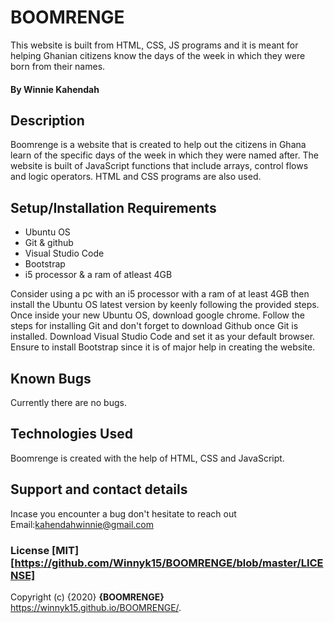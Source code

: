 # BOOMRENGE
This website is built from HTML, CSS, JS programs and it is meant for helping Ghanian citizens know the days of the week in which they were born from their names. 
#### By **Winnie Kahendah**
## Description
Boomrenge is a website that is created to help out the citizens in Ghana learn of the specific days of the week in which they were named after. The website is built of JavaScript functions that include arrays, control flows and logic operators. HTML and CSS programs are also used.
## Setup/Installation Requirements
* Ubuntu OS
* Git & github
* Visual Studio Code
* Bootstrap
* i5 processor & a ram of atleast 4GB

Consider using a pc with an i5 processor with a ram of at least 4GB then install the Ubuntu OS latest version by keenly following the provided steps. Once inside your new Ubuntu OS, download google chrome. Follow the steps for installing Git and don't forget to download Github once Git is installed. Download Visual Studio Code and set it as your default browser. Ensure to install Bootstrap since it is of major help in creating the website.
## Known Bugs
Currently there are no bugs.
## Technologies Used
Boomrenge is created with the help of HTML, CSS and JavaScript.
## Support and contact details
Incase you encounter a bug don't hesitate to reach out Email:kahendahwinnie@gmail.com
### License [MIT] [https://github.com/Winnyk15/BOOMRENGE/blob/master/LICENSE]

Copyright (c) {2020} **{BOOMRENGE}**  https://winnyk15.github.io/BOOMRENGE/.
  
